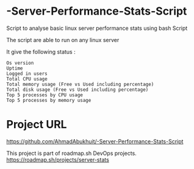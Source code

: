 # -Server-Performance-Stats-Script
Script to analyse basic linux server performance stats using bash Script 

The script are able to run on any linux server

It give the following status : 

    Os version 
    Uptime 
    Logged in users 
    Total CPU usage
    Total memory usage (Free vs Used including percentage)
    Total disk usage (Free vs Used including percentage)
    Top 5 processes by CPU usage
    Top 5 processes by memory usage

# Project URL
https://github.com/AhmadAbukhuit/-Server-Performance-Stats-Script

This project is part of roadmap.sh DevOps projects.
https://roadmap.sh/projects/server-stats